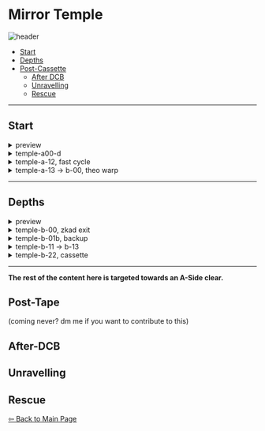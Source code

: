 # Mirror Temple
![header](https://github.com/koralreeef/cuedump-anypercent/blob/main/pngs/ch5aheader.png)
   - [Start](#start)
   - [Depths](#depths)
 - [Post-Cassette](#post-tape)
   - [After DCB](#after-dcb)
   - [Unravelling](#unravelling)
   - [Rescue](#rescue)
 ----
 ## Start
 <details>
      <summary>preview</summary>
 <img src="https://github.com/koralreeef/cuedump-anypercent/blob/main/images/5start1.webp" width="384" height="216"/>
 <img src="https://github.com/koralreeef/cuedump-anypercent/blob/main/images/5start2.webp" width="384" height="216"/>
 <img src="https://github.com/koralreeef/cuedump-anypercent/blob/main/images/5start3.webp" width="384" height="216"/>
 </details>

 <details>
      <summary>temple-a00-d</summary>
      
   ![gif](https://github.com/koralreeef/cuedump-anypercent/blob/main/images/5start1.webp)
   \
   ![cue](https://github.com/koralreeef/cuedump-anypercent/blob/main/pngs/5start2.PNG)
   \
   Enter with a hyper bhop, then wavedash and hold jump until the cb. Try to downright in between these two cracks to slide under the ceiling. Do a wavedash + ultra off the platform to set up the next screen cb.
 </details>
 
  <details>
      <summary>temple-a-12, fast cycle</summary>
      
   ![gif](https://github.com/koralreeef/cuedump-anypercent/blob/main/images/5start2.webp)
   \
   ![cue](https://github.com/koralreeef/cuedump-anypercent/blob/main/pngs/5start3.PNG)
   \
   Short hyper in the previous screen, then buffer upright + right dashes. Upright dash before the bubble reaches the line in the cue, and fastfall to make the cycle.
   \
   ![cue](https://github.com/koralreeef/cuedump-anypercent/blob/main/pngs/5start5.png)
   \
   For this cb, upleft dash when the bubble reaches this line.
 </details>
 
  <details>
      <summary>temple-a-13 -> b-00, theo warp</summary>
      
   ![gif](https://github.com/koralreeef/cuedump-anypercent/blob/main/images/5start3.webp)
   \
   ![cue](https://github.com/koralreeef/cuedump-anypercent/blob/main/pngs/5start4a.PNG)
   \
   After the key door unlocks, hyper bhop into a wavedash. It is important that the wavedash is started under the lowest ceiling here marked. After the wavedash, 
   jump and upright dash.
   \
   ![cue](https://github.com/koralreeef/cuedump-anypercent/blob/main/pngs/5start4b.PNG)
   \
   Cornerkick after the screen transition, hold jump, and upright dash around here. When you reach the peak of your dash height,
   cutscene skip immediately to have Madeline's Y-Position be on the button. If you feel you are too low when you pause, you can try to save yourself by buffering downdash and pressing the button before it kills you.
 </details>
 
 ----
 ## Depths
 <details>
      <summary>preview</summary>
 <img src="https://github.com/koralreeef/cuedump-anypercent/blob/main/images/depths1.webp" width="384" height="216"/>
 <img src="https://github.com/koralreeef/cuedump-anypercent/blob/main/images/depths2.webp" width="384" height="216"/>
 <img src="https://github.com/koralreeef/cuedump-anypercent/blob/main/images/depths3.webp" width="384" height="216"/>
 <img src="https://github.com/koralreeef/cuedump-anypercent/blob/main/images/depths4.webp" width="384" height="216"/>
 </details>
 
  <details>
      <summary>temple-b-00, zkad exit</summary>
      
   ![gif](https://github.com/koralreeef/cuedump-anypercent/blob/main/images/depths1.webp)
   \
   ![cue](https://github.com/koralreeef/cuedump-anypercent/blob/main/pngs/depths1.PNG)
   \
   To line up the neutral cornerkick (or turnaround wall climb), get a good ultra and hold downright until transition. 
   Go neutral on transition and jump and do the cornerkick/climbjump. A good indicator that it will work is if Madeline is crouching through transition as pictured above.
 </details>
 
  <details>
      <summary>temple-b-01b, backup</summary>
      
   ![gif](https://github.com/koralreeef/cuedump-anypercent/blob/main/images/depths2.webp)
   \
   ![cue](https://github.com/koralreeef/cuedump-anypercent/blob/main/pngs/depths2.PNG)
   \
   Easy backup to recoup some time if you miss DCB, hyper into transition and wait to upright until you reach the right half of the lower ceiling. 
   You can also add an extra cornerkick for a clean landing after leaving the little space.
 </details>
 
  <details>
      <summary>temple-b-11 -> b-13</summary>
      
   ![gif](https://github.com/koralreeef/cuedump-anypercent/blob/main/images/depths3.webp)
   \
  To set up the reverse demohyper, simply jump and upright dash almost directly after. Wavedash after Madeline is on the right side of the torch to not miss the button.
  Be careful not to perform the wavedash + upleft too fast otherwise you might miss the button anyway.
 </details>
 
  <details>
      <summary>temple-b-22, cassette</summary>
      
   ![gif](https://github.com/koralreeef/cuedump-anypercent/blob/main/images/depths4.webp)
   \
   Enter with hyper speed, then downright + upleft dash/wallkick + right dash to set up the first cycle. Once you hear the tick for the blue block to disappear,
   right dash and buffer the upright + hyper bhop to make the last hyper more lenient. After hypering to the pink block, dash three times and wait a tiny bit before an extended hyper + ultra.
 </details>
 
 ----
 **The rest of the content here is targeted towards an A-Side clear.**
## Post-Tape
(coming never? dm me if you want to contribute to this)
## After-DCB 

## Unravelling

## Rescue 


[⇦ Back to Main Page](https://github.com/koralreeef/anypercent-cuecollection)

